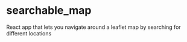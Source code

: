 # searchable_map
React app that lets you navigate around a leaflet map by searching for different locations
